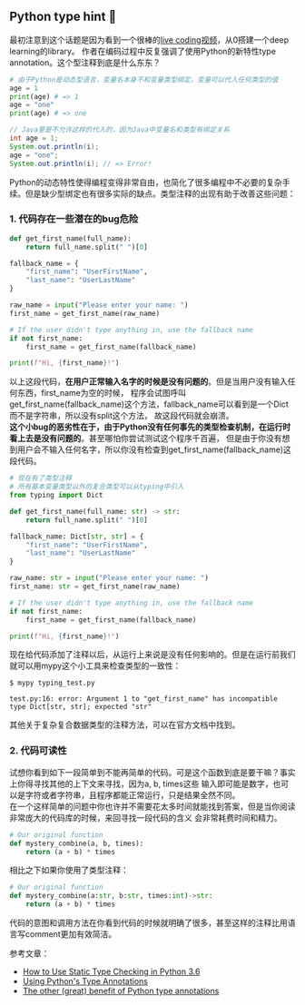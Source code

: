 ## Python type hint :melon:

最初注意到这个话题是因为看到一个很棒的[live coding视频](https://www.youtube.com/watch?v=o64FV-ez6Gw)，从0搭建一个deep learning的library。
作者在编码过程中反复强调了使用Python的新特性type annotation。这个型注释到底是什么东东？

```Python
# 由于Python是动态型语言，变量名本身不和变量类型绑定，变量可以代入任何类型的值
age = 1
print(age) # => 1 
age = "one"
print(age) # => one 
```
```Java
// Java里是不允许这样的代入的，因为Java中变量名和类型有绑定关系
int age = 1;
System.out.println(i);
age = "one";
System.out.println(i); // => Error!
```

Python的动态特性使得编程变得非常自由，也简化了很多编程中不必要的复杂手续。但是缺少型绑定也有很多实际的缺点。类型注释的出现有助于改善这些问题：   
### 1. 代码存在一些潜在的bug危险
```Python
def get_first_name(full_name):
    return full_name.split(" ")[0]

fallback_name = {
    "first_name": "UserFirstName",
    "last_name": "UserLastName"
}

raw_name = input("Please enter your name: ")
first_name = get_first_name(raw_name)

# If the user didn't type anything in, use the fallback name
if not first_name:
    first_name = get_first_name(fallback_name)

print(f"Hi, {first_name}!")
```

以上这段代码，**在用户正常输入名字的时候是没有问题的**。但是当用户没有输入任何东西，first_name为空的时候，
程序会试图呼叫get_first_name(fallback_name)这个方法，fallback_name可以看到是一个Dict而不是字符串，所以没有split这个方法，
故这段代码就会崩溃。   
**这个小bug的恶劣性在于，由于Python没有任何事先的类型检查机制，在运行时看上去是没有问题的**。甚至哪怕你尝试测试这个程序千百遍，
但是由于你没有想到用户会不输入任何名字，所以你没有检查到get_first_name(fallback_name)这段代码。   
```Python
# 现在有了类型注释
# 所有基本变量类型以外的复合类型可以从typing中引入
from typing import Dict

def get_first_name(full_name: str) -> str:
    return full_name.split(" ")[0]

fallback_name: Dict[str, str] = {
    "first_name": "UserFirstName",
    "last_name": "UserLastName"
}

raw_name: str = input("Please enter your name: ")
first_name: str = get_first_name(raw_name)

# If the user didn't type anything in, use the fallback name
if not first_name:
    first_name = get_first_name(fallback_name)

print(f"Hi, {first_name}!")
```
现在给代码添加了注释以后，从运行上来说是没有任何影响的。但是在运行前我们就可以用mypy这个小工具来检查类型的一致性：

```
$ mypy typing_test.py

test.py:16: error: Argument 1 to "get_first_name" has incompatible type Dict[str, str]; expected "str"
```

其他关于复杂复合数据类型的注释方法，可以在官方文档中找到。   

### 2. 代码可读性

试想你看到如下一段简单到不能再简单的代码。可是这个函数到底是要干嘛？事实上你得寻找其他的上下文来寻找，因为a, b, times这些
输入即可能是数字，也可以是字符或者字符串，且程序都能正常运行，只是结果全然不同。   
在一个这样简单的问题中你也许并不需要花太多时间就能找到答案，但是当你阅读非常庞大的代码库的时候，来回寻找一段代码的含义
会非常耗费时间和精力。
```Python
# Our original function
def mystery_combine(a, b, times):
    return (a + b) * times
```
相比之下如果你使用了类型注释：
```Python
# Our original function
def mystery_combine(a:str, b:str, times:int)->str:
    return (a + b) * times
```
代码的意图和调用方法在你看到代码的时候就明确了很多，甚至这样的注释比用语言写comment更加有效简洁。

参考文章：
- [How to Use Static Type Checking in Python 3.6](https://medium.com/@ageitgey/learn-how-to-use-static-type-checking-in-python-3-6-in-10-minutes-12c86d72677b)
- [Using Python's Type Annotations](https://dev.to/dstarner/using-pythons-type-annotations-4cfe)
- [The other (great) benefit of Python type annotations](https://medium.com/@shamir.stav_83310/the-other-great-benefit-of-python-type-annotations-896c7d077c6b)
